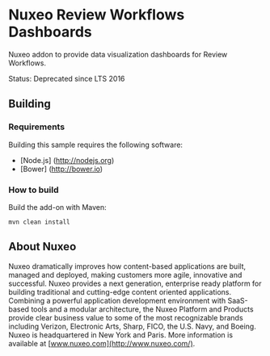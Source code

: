 # Nuxeo Review Workflows Dashboards

Nuxeo addon to provide data visualization dashboards for Review Workflows.

Status: Deprecated since LTS 2016

## Building
### Requirements
Building this sample requires the following software:
- [Node.js] (http://nodejs.org)
- [Bower] (http://bower.io)

### How to build
Build the add-on with Maven:
```
mvn clean install
```

## About Nuxeo
Nuxeo dramatically improves how content-based applications are built, managed and deployed, making customers more agile, innovative and successful. Nuxeo provides a next generation, enterprise ready platform for building traditional and cutting-edge content oriented applications. Combining a powerful application development environment with SaaS-based tools and a modular architecture, the Nuxeo Platform and Products provide clear business value to some of the most recognizable brands including Verizon, Electronic Arts, Sharp, FICO, the U.S. Navy, and Boeing. Nuxeo is headquartered in New York and Paris. More information is available at [www.nuxeo.com](http://www.nuxeo.com/).

